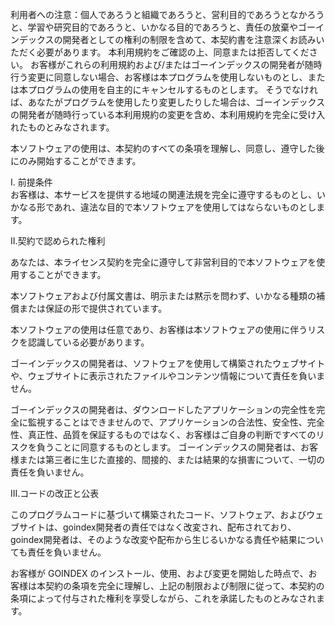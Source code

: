 利用者への注意：個人であろうと組織であろうと、営利目的であろうとなかろうと、学習や研究目的であろうと、いかなる目的であろうと、責任の放棄やゴーインデックスの開発者としての権利の制限を含めて、本契約書を注意深くお読みいただく必要があります。 本利用規約をご確認の上、同意または拒否してください。 お客様がこれらの利用規約および/またはゴーインデックスの開発者が随時行う変更に同意しない場合、お客様は本プログラムを使用しないものとし、または本プログラムの使用を自主的にキャンセルするものとします。 そうでなければ、あなたがプログラムを使用したり変更したりした場合は、ゴーインデックスの開発者が随時行っている本利用規約の変更を含め、本利用規約を完全に受け入れたものとみなされます。 
  
本ソフトウェアの使用は、本契約のすべての条項を理解し、同意し、遵守した後にのみ開始することができます。 
  
I. 前提条件  
お客様は、本サービスを提供する地域の関連法規を完全に遵守するものとし、いかなる形であれ、違法な目的で本ソフトウェアを使用してはならないものとします。 
  
II.契約で認められた権利  
  
あなたは、本ライセンス契約を完全に遵守して非営利目的で本ソフトウェアを使用することができます。 
  
本ソフトウェアおよび付属文書は、明示または黙示を問わず、いかなる種類の補償または保証の形で提供されています。 
   
本ソフトウェアの使用は任意であり、お客様は本ソフトウェアの使用に伴うリスクを認識している必要があります。 
   
ゴーインデックスの開発者は、ソフトウェアを使用して構築されたウェブサイトや、ウェブサイトに表示されたファイルやコンテンツ情報について責任を負いません。 
  
ゴーインデックスの開発者は、ダウンロードしたアプリケーションの完全性を完全に監視することはできませんので、アプリケーションの合法性、安全性、完全性、真正性、品質を保証するものではなく、お客様はご自身の判断ですべてのリスクを負うことに同意するものとします。 ゴーインデックスの開発者は、お客様または第三者に生じた直接的、間接的、または結果的な損害について、一切の責任を負いません。 
  
III.コードの改正と公表
  
このプログラムコードに基づいて構築されたコード、ソフトウェア、およびウェブサイトは、goindex開発者の責任ではなく改変され、配布されており、goindex開発者は、そのような改変や配布から生じるいかなる責任や結果についても責任を負いません。 
  
お客様が GOINDEX のインストール、使用、および変更を開始した時点で、お客様は本契約の条項を完全に理解し、上記の制限および制限に従って、本契約の条項によって付与された権利を享受しながら、これを承諾したものとみなされます。
